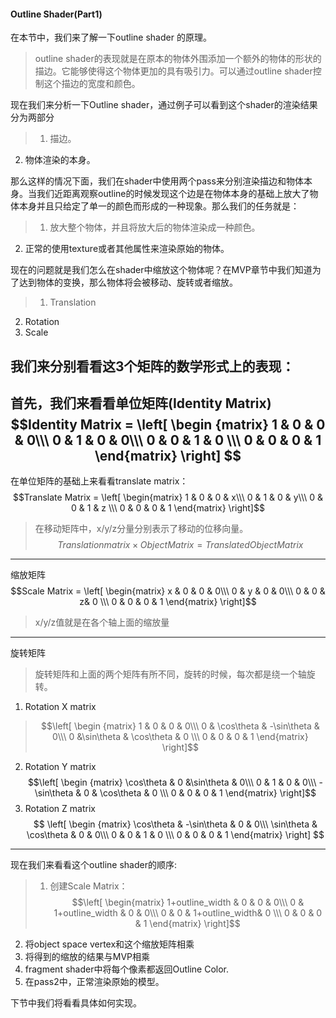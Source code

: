 <script type="text/javascript" src="http://cdn.mathjax.org/mathjax/latest/MathJax.js?config=default"></script>
#### Outline Shader(Part1)
在本节中，我们来了解一下outline shader 的原理。
>outline shader的表现就是在原本的物体外围添加一个额外的物体的形状的描边。它能够使得这个物体更加的具有吸引力。可以通过outline shader控制这个描边的宽度和颜色。

现在我们来分析一下Outline shader，通过例子可以看到这个shader的渲染结果分为两部分
>1. 描边。
2. 物体渲染的本身。

那么这样的情况下面，我们在shader中使用两个pass来分别渲染描边和物体本身。当我们近距离观察outline的时候发现这个边是在物体本身的基础上放大了物体本身并且只给定了单一的颜色而形成的一种现象。那么我们的任务就是：
>1. 放大整个物体，并且将放大后的物体渲染成一种颜色。
2. 正常的使用texture或者其他属性来渲染原始的物体。

现在的问题就是我们怎么在shader中缩放这个物体呢？在MVP章节中我们知道为了达到物体的变换，那么物体将会被移动、旋转或者缩放。
>1. Translation
2. Rotation
3. Scale

我们来分别看看这3个矩阵的数学形式上的表现：
---
首先，我们来看看单位矩阵(Identity Matrix)
$$Identity Matrix = 
\left[
\begin {matrix}
1 & 0 & 0 & 0\\\
0 & 1 & 0 & 0\\\
0 & 0 & 1 & 0 \\\
0 & 0 & 0 & 1
 \end{matrix} \right]
 $$
---
在单位矩阵的基础上来看看translate matrix：
$$Translate Matrix = 
\left[
\begin{matrix}
1 & 0 & 0 & x\\\
0 & 1 & 0 & y\\\
0 & 0 & 1 & z \\\
0 & 0 & 0 & 1
\end{matrix}
 \right]$$
 >在移动矩阵中，x/y/z分量分别表示了移动的位移向量。$$Translation matrix \times Object Matrix = Translated Object Matrix$$

 ---
 缩放矩阵
$$Scale Matrix = 
\left[
\begin{matrix}
x & 0 & 0 & 0\\\
0 & y & 0 & 0\\\
0 & 0 & z& 0 \\\
0 & 0 & 0 & 1
\end{matrix}
 \right]$$
 > x/y/z值就是在各个轴上面的缩放量
 > 
---
旋转矩阵
>旋转矩阵和上面的两个矩阵有所不同，旋转的时候，每次都是绕一个轴旋转。

1. Rotation X matrix
>$$\left[
\begin {matrix}
1 & 0 & 0 & 0\\\
0 & \cos\theta & -\sin\theta & 0\\\
0 &\sin\theta & \cos\theta  & 0 \\\
0 & 0 & 0 & 1
 \end{matrix} \right]$$
2. Rotation Y matrix
$$\left[
\begin {matrix}
 \cos\theta & 0 &\sin\theta & 0\\\
0 & 1 & 0 & 0\\\
-\sin\theta & 0 & \cos\theta & 0 \\\
0 & 0 & 0 & 1
 \end{matrix} \right]$$
3. Rotation Z matrix
$$ 
\left[
\begin {matrix}
 \cos\theta  & -\sin\theta & 0 & 0\\\
\sin\theta &  \cos\theta  & 0 & 0\\\
0 & 0 & 1 & 0 \\\
0 & 0 & 0 & 1
 \end{matrix} \right]
 $$

---
现在我们来看看这个outline shader的顺序:
>1. 创建Scale Matrix：
$$\left[
\begin{matrix}
1+outline_width & 0 & 0 & 0\\\
0 & 1+outline_width & 0 & 0\\\
0 & 0 & 1+outline_width& 0 \\\
0 & 0 & 0 & 1
\end{matrix}
 \right]$$
 2. 将object space vertex和这个缩放矩阵相乘
 3. 将得到的缩放的结果与MVP相乘
 4. fragment shader中将每个像素都返回Outline Color.
 5. 在pass2中，正常渲染原始的模型。

下节中我们将看看具体如何实现。
